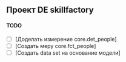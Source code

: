 ## Проект DE skillfactory
#### TODO
- [ ] [Доделать измерение core.det_people]
- [ ] [Создать меру core.fct_people]
- [ ] [Создать data set на основание модели]